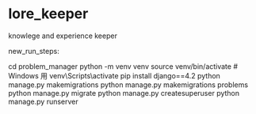 # lore_keeper
knowlege and experience keeper

new_run_steps:

cd problem_manager
python -m venv venv
source venv/bin/activate   # Windows 用 venv\Scripts\activate
pip install django==4.2
python manage.py makemigrations
python manage.py makemigrations problems
python manage.py migrate
python manage.py createsuperuser
python manage.py runserver
